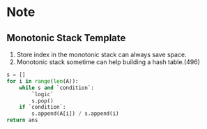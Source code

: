 # Note

## Monotonic Stack Template

1. Store index in the monotonic stack can always save space.
2. Monotonic stack sometime can help building a hash table.(496)

``` py
s = []
for i in range(len(A)):
    while s and `condition`:
        `logic`
        s.pop()
    if `condition`:
        s.append(A[i]) / s.append(i)
return ans
```
